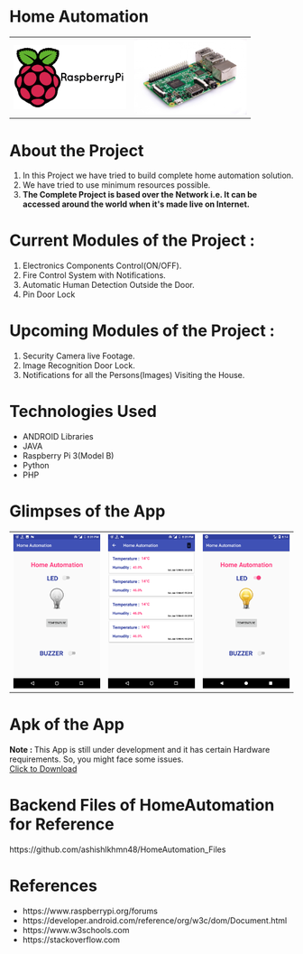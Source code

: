 # Home Automation
<table>
  <tr>
    <th> <img src = "images/raspberry-pi-logo.png" width = "200"> </th>
    <th> <img src = "images/pi.jpg" width = "200"> </th>
  </tr>
</table>

<h1>About the Project</h1>
<ol>
<li>In this Project we have tried to build complete home automation solution.</li>
<li>We have tried to use minimum resources possible.</li>
<li><b>The Complete Project is based  over the Network i.e. It can be accessed around the world when it's made live on Internet.</b></li>
</ol>

<h1>Current Modules of the Project : </h1>
<ol>
<li>Electronics Components Control(ON/OFF).</li>
<li>Fire Control System with Notifications.</li>
<li>Automatic Human Detection Outside the Door.</li>
<li>Pin Door Lock</li>
</ol>

<h1>Upcoming Modules of the Project : </h1>
<ol>
<li>Security Camera live Footage.</li>
<li>Image Recognition Door Lock.</li>
<li>Notifications for all the Persons(Images) Visiting the House.</li>
</ol>


<h1>Technologies Used</h1>
<ul>
<li>ANDROID Libraries</li>
<li>JAVA</li>
<li>Raspberry Pi 3(Model B)</li>
<li>Python</li>
<li>PHP</li>
</ul>

<h1>Glimpses of the App</h1>
<table> 
  <tr>
    <th> <img src = "images/1.png" width = "200"> </th>
    <th> <img src = "images/2.png" width = "200"> </th>
    <th> <img src = "images/3.png" width = "200"> </th>
  </tr>
</table>

<h1>Apk of the App</h1>
<b>Note : </b> This App is still under development and it has certain Hardware requirements. So, you might face some issues.
<br>
<a href = "https://raw.githubusercontent.com/ashishlkhmn48/HomeAutomation/master/images/ha.apk">Click to Download</a>

<h1>Backend Files of HomeAutomation for Reference</h1>
https://github.com/ashishlkhmn48/HomeAutomation_Files

<h1>References</h1>
  <ul>
  <li>https://www.raspberrypi.org/forums</li>
  <li>https://developer.android.com/reference/org/w3c/dom/Document.html</li>
  <li>https://www.w3schools.com</li>
  <li>https://stackoverflow.com</li>
</ul>
